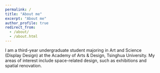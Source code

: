 ```yaml
---
permalink: /
title: "About me"
excerpt: "About me"
author_profile: true
redirect_from: 
  - /about/
  - /about.html
---
```


I am a third-year undergraduate student majoring in Art and Science (Display Design) at the Academy of Arts & Design, Tsinghua University. My areas of interest include space-related design, such as exhibitions and spatial renovation.
